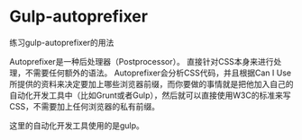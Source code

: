 # Gulp-autoprefixer
练习gulp-autoprefixer的用法

Autoprefixer是一种后处理器（Postprocessor）。
直接针对CSS本身来进行处理，不需要任何额外的语法。
Autoprefixer会分析CSS代码，并且根据Can I Use所提供的资料来决定要加上哪些浏览器前缀，而你要做的事情就是把他加入自己的自动化开发工具中（比如Grunt或者Gulp），然后就可以直接使用W3C的标准来写CSS，不需要加上任何浏览器的私有前缀。

这里的自动化开发工具使用的是gulp。